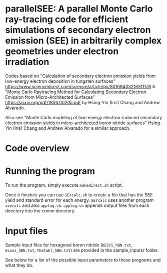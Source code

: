 # parallelSEE: A parallel Monte Carlo ray-tracing code for efficient simulations of secondary electron emission (SEE) in arbitrarily complex geometries under electron irradiation

Codes based on "Calculation of secondary electron emission yields from low-energy electron deposition in tungsten surfaces" https://www.sciencedirect.com/science/article/pii/S0169433218311176  & "Monte Carlo Raytracing Method for Calculating Secondary Electron Emission from Micro-Architected Surfaces" https://arxiv.org/pdf/1806.00205.pdf by Hsing-Yin (Iris) Chang and Andrew Alvarado.

Also see "Monte Carlo modeling of low-energy electron-induced secondary electron emission yields in micro-architected boron nitride surfaces" Hsing-Yin (Iris) Chang and Andrew Alvarado for a similar approach.

# Code overview

# Running the program
To run the program, simply execute ```makedirect.sh``` script.

Once it finishes you can use ```SEYcalc.sh``` to create a file that has the SEE yield and standard error for each energy. ```SEYcalc``` uses another program ```avecalc``` and also ```applog.sh```. ```applog.sh``` appends output files from each directory into the comm directory. 

# Input files
Sample input files for hexagonal boron nitride (```DESCS_hBN.txt```, ```ELoss_hBN.txt```, ```ThetaEl_hBN.txt```) are provided in the sample_inputs/ folder.

See below for a list of the possible input parameters to these programs and what they do.
